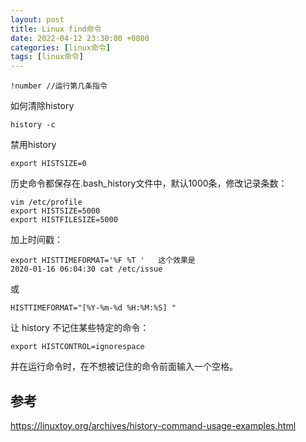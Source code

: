 ```yaml
---
layout: post
title: Linux find命令
date: 2022-04-12 23:30:00 +0800
categories: [linux命令]
tags: [linux命令]
---
```


```
!number //运行第几条指令
```

如何清除history

```
history -c
```

禁用history

```
export HISTSIZE=0
```

历史命令都保存在.bash_history文件中，默认1000条，修改记录条数：

```
vim /etc/profile
export HISTSIZE=5000
export HISTFILESIZE=5000
```

加上时间戳：

```
export HISTTIMEFORMAT='%F %T '   这个效果是
2020-01-16 06:04:30 cat /etc/issue
```

或

```
HISTTIMEFORMAT="[%Y-%m-%d %H:%M:%S] "
```

让 history 不记住某些特定的命令：

```
export HISTCONTROL=ignorespace
```

并在运行命令时，在不想被记住的命令前面输入一个空格。

## 参考

https://linuxtoy.org/archives/history-command-usage-examples.html